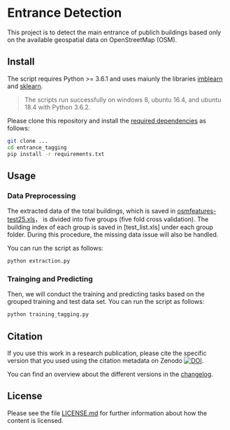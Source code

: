 
# Entrance Detection 
This project is to detect the main entrance of publich buildings based only on the available geospatial data on OpenStreetMap (OSM).


## Install

The script requires Python >= 3.6.1 and uses maiunly the libraries [imblearn](https://imbalanced-learn.readthedocs.io/en/stable/index.html) and [sklearn](https://scikit-learn.org/stable/).

> The scripts run successfully on windows 8, ubuntu 16.4, and ubuntu 18.4 with Python 3.6.2.

Please clone this repository and install the [required dependencies](requirements.txt) as follows:

```bash
git clone ...
cd entrance_tagging
pip install -r requirements.txt
```

## Usage



### Data Preprocessing
The extracted data of the total buildings, which is saved in [osmfeatures-test25.xls](https://drive.google.com/file/d/1lVG3zhWKvR1SVVN3QgLGAyxmc0c97QXJ/view?usp=sharing)， is divided into five groups (five fold cross validation). The building index of each group is saved in [test_list.xls] under each group folder. During this procedure, the missing data issue will also be handled.

You can run the script as follows:

```bash
python extraction.py
```

### Trainging and Predicting
Then, we will conduct the training and predicting tasks based on the grouped training and test data set.
You can run the script as follows:

```bash
python training_tagging.py
```




## Citation

If you use this work in a research publication,
please cite the specific version that you used using the citation metadata on Zenodo [![DOI](https://zenodo.org/badge/DOI/10.5281/zenodo.ZENODO-DOI.svg)](https://doi.org/10.5281/zenodo.ZENODO-DOI).

You can find an overview about the different versions in the [changelog](CHANGELOG.md).


## License

Please see the file [LICENSE.md](LICENSE.md) for further information about how the content is licensed.
